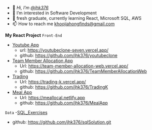 
- 👋 *Hi, I’m [@jhk376](https://github.com/jhk376)* 
- 👀 I’m interested in Software Development
- 🌱 fresh graduate, currently learning React, Microsoft SQL, AWS
- 📫 How to reach me [khoojiahongfinds@gmail.com](email)
<!--- - 💞️ I’m looking to collaborate on ... --->

**My React Project**
`Front-End`
- [Youtube App](https://youtubeclone-seven.vercel.app/) 
  - url: https://youtubeclone-seven.vercel.app/
  - github: https://github.com/jhk376/youtubeclone
- [Team Member Allocation App](https://team-member-allocation-web.vercel.app/)
  - Url: https://team-member-allocation-web.vercel.app/
  - github: https://github.com/jhk376/TeamMemberAllocationWeb
- [Trading](https://trading-k.vercel.app/)
  - Url: https://trading-k.vercel.app/ 
  - github: https://github.com/jhk376/TradingK
- [Meal App](https://meallocal.netlify.app)
  - Url: https://meallocal.netlify.app 
  - github: https://github.com/jhk376/MealApp

`Data`
-[SQL_Exercises](https://github.com/jhk376/sqlSolution.git)
- github: https://github.com/jhk376/sqlSolution.git
<!---
jhk376/jhk376 is a ✨ special ✨ repository because its `README.md` (this file) appears on your GitHub profile.
You can click the Preview link to take a look at your changes.
--->
[email]: khoojiahongfinds@gmail.com
